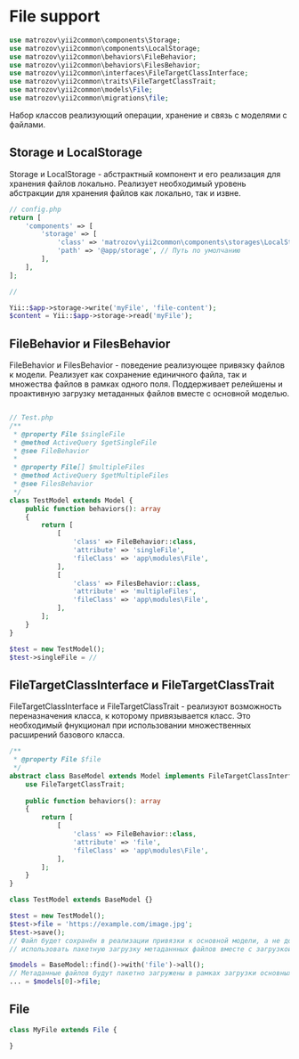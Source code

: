 # File support

```php
use matrozov\yii2common\components\Storage;
use matrozov\yii2common\components\LocalStorage;
use matrozov\yii2common\behaviors\FileBehavior;
use matrozov\yii2common\behaviors\FilesBehavior;
use matrozov\yii2common\interfaces\FileTargetClassInterface;
use matrozov\yii2common\traits\FileTargetClassTrait;
use matrozov\yii2common\models\File;
use matrozov\yii2common\migrations\file;
```

Набор классов реализующий операции, хранение и связь с моделями с файлами.

## Storage и LocalStorage

Storage и LocalStorage - абстрактный компонент и его реализация для хранения
файлов локально. Реализует необходимый уровень абстракции для хранения файлов как
локально, так и извне.

```php
// config.php
return [
    'components' => [
        'storage' => [
            'class' => 'matrozov\yii2common\components\storages\LocalStorage',
            'path' => '@app/storage', // Путь по умолчанию
        ],
    ],
];

//

Yii::$app->storage->write('myFile', 'file-content');
$content = Yii::$app->storage->read('myFile');

```

## FileBehavior и FilesBehavior

FileBehavior и FilesBehavior - поведение реализующее привязку файлов к модели.
Реализует как сохранение единичного файла, так и множества файлов в рамках одного
поля. Поддерживает релейшены и проактивную загрузку метаданных файлов вместе с
основной моделью.

```php

// Test.php
/**
 * @property File $singleFile
 * @method ActiveQuery $getSingleFile
 * @see FileBehavior
 *
 * @property File[] $multipleFiles
 * @method ActiveQuery $getMultipleFiles
 * @see FilesBehavior 
 */
class TestModel extends Model {
    public function behaviors(): array
    {
        return [
            [
                'class' => FileBehavior::class,
                'attribute' => 'singleFile',
                'fileClass' => 'app\modules\File',
            ],
            [
                'class' => FilesBehavior::class,
                'attribute' => 'multipleFiles',
                'fileClass' => 'app\modules\File',
            ],
        ];           
    }
}

$test = new TestModel();
$test->singleFile = // 
```

## FileTargetClassInterface и FileTargetClassTrait

FileTargetClassInterface и FileTargetClassTrait - реализуют возможность переназначения
класса, к которому привязывается класс. Это необходимый фнукционал при использовании
множественных расширений базового класса.

```php
/**
 * @property File $file
 */
abstract class BaseModel extends Model implements FileTargetClassInterface {
    use FileTargetClassTrait;
    
    public function behaviors(): array
    {
        return [
            [
                'class' => FileBehavior::class,    
                'attribute' => 'file',
                'fileClass' => 'app\modules\File',
            ],
        ];
    }
}

class TestModel extends BaseModel {}

$test = new TestModel();
$test->file = 'https://example.com/image.jpg';
$test->save();
// Файл будет сохранён в реализации привязки к основной модели, а не дочерней. Это позволяет
// использовать пакетную загрузку метаданнных файлов вместе с загрузкой основной модели 

$models = BaseModel::find()->with('file')->all();
// Метаданные файлов будут пакетно загружены в рамках загрузки основных можелей
... = $models[0]->file;
```

## File

```php
class MyFile extends File {

}
```
